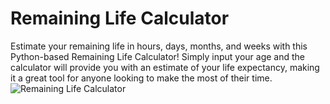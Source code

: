 # Remaining Life Calculator

Estimate your remaining life in hours, days, months, and weeks with this Python-based Remaining Life Calculator! Simply input your age and the calculator will provide you with an estimate of your life expectancy, making it a great tool for anyone looking to make the most of their time.
<br>
![Remaining Life Calculator](https://user-images.githubusercontent.com/29802859/219592827-4cca5d52-603d-444d-8822-303381ede616.png)

